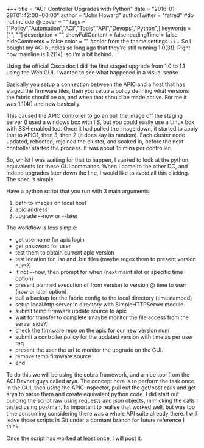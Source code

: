 +++
title = "ACI: Controller Upgrades with Python"
date = "2016-01-28T01:42:00+00:00"
author = "John Howard"
authorTwitter = "fatred" #do not include @
cover = ""
tags = ["Policy","Automation","ACI","Tools","API","Devops","Python",]
keywords = ["", ""]
description = ""
showFullContent = false
readingTime = false
hideComments = false
color = "" #color from the theme settings
+++
So I bought my ACI bundles so long ago that they're still running 1.0(3f). Right now mainline is 1.2(1k), so i'm a bit behind.

Using the official Cisco doc I did the first staged upgrade from 1.0 to 1.1 using the Web GUI. I wanted to see what happened in a visual sense.

Basically you setup a connection between the APIC and a host that has staged the firmware files, then you setup a policy defining what versions the fabric should be on, and when that should be made active. For me it was 1.1(4f) and now basically.

This caused the APIC controller to go an pull the image off the staging server (I used a windows box with IIS, but you could easily use a Linux box with SSH enabled too.  Once it had pulled the image down, it started to apply that to APIC1, then 3, then 2 (it does say its random).  Each cluster node updated, rebooted, rejoined the cluster, and soaked in, before the next controller started the process. It was about 15 mins per controller.

So, whilst I was waiting for that to happen, I started to look at the python equivalents for these GUI commands.  When I come to the other DC, and indeed upgrades later down the line, I would like to avoid all this clicking.  The spec is simple:

Have a python script that you run with 3 main arguments

1. path to images on local host
2. apic address
3. upgrade --now or --later

The workflow is less simple:

* get username for apic login
* get password for user
* test them to obtain current apic version
* test location for .iso and .bin files (maybe regex them to present version num?)
* if not --now, then prompt for when (next maint slot or specific time option)
* present planned execution of from version to version @ time to user (now or later option)
* pull a backup for the fabric config to the local directory (timestamped)
* setup local http server in directory with SimpleHTTPServer module
* submit temp firmware update source to apic
* wait for transfer to complete (maybe monitor the file access from the server side?)
* check the firmware repo on the apic for our new version num
* submit a controller policy for the updated version with time as per user req
* present the user the url to monitor the upgrade on the GUI.
* remove temp firmware source
* end

To do this we will be using the cobra framework, and a nice tool from the ACI Devnet guys called arya.  The concept here is to perform the task once in the GUI, then using the APIC inspector, pull out the get/post calls and get arya to parse them and create equivalent python code.  I did start out building the script raw using requests and json objects, mimicking the calls I tested using postman.  Its important to realise that worked well, but was too time consuming considering there was a whole API suite already there.  I will leave those scripts in Git under a dormant branch for future reference I think.

Once the script has worked at least once, I will post it.
